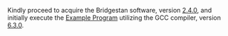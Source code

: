 Kindly proceed to acquire the Bridgestan software, version [2.4.0](https://github.com/roualdes/bridgestan/releases/download/v2.4.0/bridgestan-2.4.0.tar.gz), and initially execute the [Example Program](https://roualdes.github.io/bridgestan/latest/languages/c-api.html) utilizing the GCC compiler, version [6.3.0](https://ftp.gnu.org/gnu/gcc/gcc-6.3.0/gcc-6.3.0.tar.gz).
